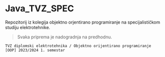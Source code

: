 # Java_TVZ_SPEC
Repozitorij iz kolegija objektno orjentirano programiranje na specijalističkom studiju elektrotehnike.
>Svaka priprema je nadogradnja na predhodnu.

    TVZ diplomski elektrotehnika / Objektno orijentirano programiranje [OOP] 2023/2024 1. semestar
